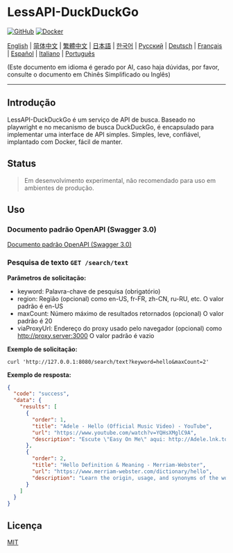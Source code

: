 # LessAPI-DuckDuckGo

[![GitHub](https://img.shields.io/github/license/lessapi-dev/lessapi-duckduckgo?style=for-the-badge)](https://github.com/lessapi-dev/lessapi-duckduckgo)
[![Docker](https://img.shields.io/docker/pulls/lessapi/lessapi-duckduckgo?style=for-the-badge)](https://hub.docker.com/r/lessapi/lessapi-duckduckgo)

[English](./../../README.md) |
[简体中文](./../zhs/README.md) |
[繁體中文](./../zht/README.md) |
[日本語](./../ja/README.md) |
[한국어](./../ko/README.md) |
[Русский](./../ru/README.md) |
[Deutsch](./../de/README.md) |
[Français](./../fr/README.md) |
[Español](./../es/README.md) |
[Italiano](./../it/README.md) |
[Português](./../pt/README.md)

(Este documento em idioma é gerado por AI, caso haja dúvidas, por favor, consulte o documento em Chinês Simplificado ou
Inglês)

---

## Introdução

LessAPI-DuckDuckGo é um serviço de API de busca.
Baseado no playwright e no mecanismo de busca DuckDuckGo, é encapsulado para implementar uma interface de API simples.
Simples, leve, confiável, implantado com Docker, fácil de manter.

## Status

> Em desenvolvimento experimental, não recomendado para uso em ambientes de produção.

## Uso

### Documento padrão OpenAPI (Swagger 3.0)

[Documento padrão OpenAPI (Swagger 3.0)](../../resource/openapi.json)

### Pesquisa de texto `GET /search/text`

**Parâmetros de solicitação:**

- keyword: Palavra-chave de pesquisa (obrigatório)
- region: Região (opcional) como en-US, fr-FR, zh-CN, ru-RU, etc. O valor padrão é en-US
- maxCount: Número máximo de resultados retornados (opcional) O valor padrão é 20
- viaProxyUrl: Endereço do proxy usado pelo navegador (opcional) como http://proxy.server:3000 O valor padrão é vazio

**Exemplo de solicitação:**

```shell
curl 'http://127.0.0.1:8080/search/text?keyword=hello&maxCount=2'
```

**Exemplo de resposta:**

```json
{
  "code": "success",
  "data": {
    "results": [
      {
        "order": 1,
        "title": "Adele - Hello (Official Music Video) - YouTube",
        "url": "https://www.youtube.com/watch?v=YQHsXMglC9A",
        "description": "Escute \"Easy On Me\" aqui: http://Adele.lnk.to/EOMPre-order Adele's new album \"30\" before its release on November 19: https://www.adele.comShop the \"Adele..."
      },
      {
        "order": 2,
        "title": "Hello Definition & Meaning - Merriam-Webster",
        "url": "https://www.merriam-webster.com/dictionary/hello",
        "description": "Learn the origin, usage, and synonyms of the word hello, an expression or gesture of greeting. See examples of hello in sentences and related words from the dictionary."
      }
    ]
  }
}
```

## Licença

[MIT](./../../LICENSE)
